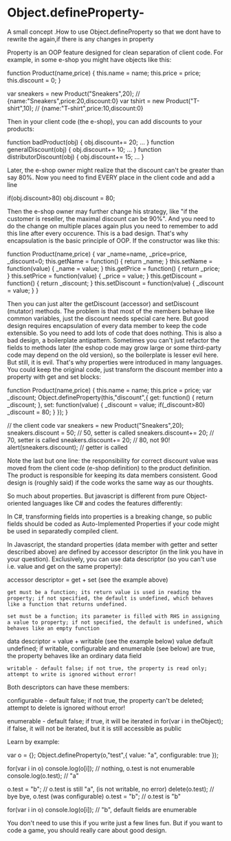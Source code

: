 Object.defineProperty-
======================

A small concept .How to use Object.defineProperty so that we dont have to rewrite the again,if there is any changes in property


Property is an OOP feature designed for clean separation of client code. For example, in some e-shop you might have objects like this:


function Product(name,price) {
  this.name = name;
  this.price = price;
  this.discount = 0;
}

var sneakers = new Product("Sneakers",20); // {name:"Sneakers",price:20,discount:0}
var tshirt = new Product("T-shirt",10);  // {name:"T-shirt",price:10,discount:0}


Then in your client code (the e-shop), you can add discounts to your products:

function badProduct(obj) { obj.discount+= 20; ... }
function generalDiscount(obj) { obj.discount+= 10; ... }
function distributorDiscount(obj) { obj.discount+= 15; ... }


Later, the e-shop owner might realize that the discount can't be greater than say 80%. Now you need to find EVERY place in the client code and add a line



if(obj.discount>80) obj.discount = 80;


Then the e-shop owner may further change his strategy, like "if the customer is reseller, the maximal discount can be 90%". And you need to do the change on multiple places again plus you need to remember to add this line after every occurence. This is a bad design. That's why encapsulation is the basic principle of OOP. If the constructor was like this:

function Product(name,price) {
  var _name=name, _price=price, _discount=0;
  this.getName = function() { return _name; }
  this.setName = function(value) { _name = value; }
  this.getPrice = function() { return _price; }
  this.setPrice = function(value) { _price = value; }
  this.getDiscount = function() { return _discount; }
  this.setDiscount = function(value) { _discount = value; } 
}



Then you can just alter the getDiscount (accessor) and setDiscount (mutator) methods. The problem is that most of the members behave like common variables, just the discount needs special care here. But good design requires encapsulation of every data member to keep the code extensible. So you need to add lots of code that does nothing. This is also a bad design, a boilerplate antipattern. Sometimes you can't just refactor the fields to methods later (the eshop code may grow large or some third-party code may depend on the old version), so the boilerplate is lesser evil here. But still, it is evil. That's why properties were introduced in many languages. You could keep the original code, just transform the discount member into a property with get and set blocks:



function Product(name,price) {
  this.name = name;
  this.price = price;
  var _discount;
  Object.defineProperty(this,"discount",{
    get: function() { return _discount; },
    set: function(value) { _discount = value; if(_discount>80) _discount = 80; }
  });
}

// the client code
var sneakers = new Product("Sneakers",20);
sneakers.discount = 50; // 50, setter is called
sneakers.discount+= 20; // 70, setter is called
sneakers.discount+= 20; // 80, not 90!
alert(sneakers.discount); // getter is called


Note the last but one line: the responsibility for correct discount value was moved from the client code (e-shop definition) to the product definition. The product is responsible for keeping its data members consistent. Good design is (roughly said) if the code works the same way as our thoughts.

So much about properties. But javascript is different from pure Object-oriented languages like C# and codes the features differently:

In C#, transforming fields into properties is a breaking change, so public fields should be coded as Auto-Implemented Properties if your code might be used in separatedly compiled client.

In Javascript, the standard properties (data member with getter and setter described above) are defined by accessor descriptor (in the link you have in your question). Exclusively, you can use data descriptor (so you can't use i.e. value and get on the same property):

accessor descriptor = get + set (see the example above)

    get must be a function; its return value is used in reading the property; if not specified, the default is undefined, which behaves like a function that returns undefined.
    
    set must be a function; its parameter is filled with RHS in assigning a value to property; if not specified, the default is undefined, which behaves like an empty function
    
data descriptor = value + writable (see the example below)
    value default undefined; if writable, configurable and enumerable (see below) are true, the property behaves like an ordinary data field
    
    writable - default false; if not true, the property is read only; attempt to write is ignored without error!
Both descriptors can have these members:

configurable - default false; if not true, the property can't be deleted; attempt to delete is ignored without error!

enumerable - default false; if true, it will be iterated in for(var i in theObject); if false, it will not be iterated, but it is still accessible as public


Learn by example:

var o = {};
Object.defineProperty(o,"test",{
  value: "a",
  configurable: true
});

for(var i in o) console.log(o[i]); // nothing, o.test is not enumerable
console.log(o.test); // "a"

o.test = "b"; // o.test is still "a", (is not writable, no error)
delete(o.test); // bye bye, o.test (was configurable)
o.test = "b"; // o.test is "b"

for(var i in o) console.log(o[i]); // "b", default fields are enumerable

You don't need to use this if you write just a few lines fun. But if you want to code a game, you should really care about good design. 
